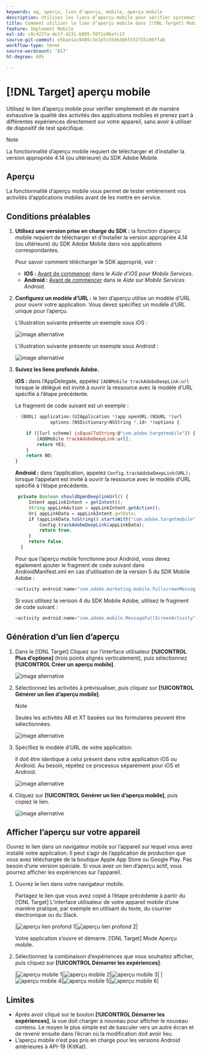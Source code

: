 ```yaml
---
keywords: aq, aperçu, lien d’aperçu, mobile, aperçu mobile
description: Utilisez les liens d’aperçu mobile pour vérifier systématiquement la qualité des activités des applications mobiles. Vous pouvez vous inscrire à différentes expériences sans appareils de test spéciaux.
title: Comment utiliser le lien d’aperçu mobile dans [!DNL Target] Mobile ?
feature: Implement Mobile
exl-id: c0c4237a-de1f-4231-b085-f8f1e96afc13
source-git-commit: e5bae1ac9485c3e1d7c55e6386f332755196ffab
workflow-type: tm+mt
source-wordcount: '617'
ht-degree: 68%

---
```


# [!DNL Target] aperçu mobile

Utilisez le lien d’aperçu mobile pour vérifier simplement et de manière exhaustive la qualité des activités des applications mobiles et prenez part à différentes expériences directement sur votre appareil, sans avoir à utiliser de dispositif de test spécifique.

>[!NOTE]
>
>La fonctionnalité d’aperçu mobile requiert de télécharger et d’installer la version appropriée 4.14 (ou ultérieure) du SDK Adobe Mobile.

## Aperçu

La fonctionnalité d’aperçu mobile vous permet de tester entièrement vos activités d’applications mobiles avant de les mettre en service.

## Conditions préalables

1. **Utilisez une version prise en charge du SDK :** la fonction d’aperçu mobile requiert de télécharger et d’installer la version appropriée 4.14 (ou ultérieure) du SDK Adobe Mobile dans vos applications correspondantes.

   Pour savoir comment télécharger le SDK approprié, voir :

   * **IOS :** [Avant de commencer](https://experienceleague.adobe.com/docs/mobile-services/ios/getting-started-ios/requirements.html) dans le *Aide d’iOS pour Mobile Services*.
   * **Android :** [Avant de commencer](https://experienceleague.adobe.com/docs/mobile-services/android/getting-started-android/requirements.html) dans le *Aide sur Mobile Services Android*.

1. **Configurez un modèle d’URL :** le lien d’aperçu utilise un modèle d’URL pour ouvrir votre application. Vous devez spécifiez un modèle d’URL unique pour l’aperçu.

   L’illustration suivante présente un exemple sous iOS :

   ![image alternative](assets/mobile-preview-url-scheme-ios.png)

   L’illustration suivante présente un exemple sous Android :

   ![image alternative](assets/Android_Deeplink.png)

1. **Suivez les liens profonds Adobe.**

   **iOS :** dans l’AppDelegate, appelez `[ADBMobile trackAdobeDeepLink:url` lorsque le délégué est invité à ouvrir la ressource avec le modèle d’URL spécifié à l’étape précédente.

   Le fragment de code suivant est un exemple :

   ```javascript {line-numbers="true"}
   - (BOOL) application:(UIApplication *)app openURL:(NSURL *)url 
                options:(NSDictionary<NSString *,id> *)options { 
   
       if ([[url scheme] isEqualToString:@"com.adobe.targetmobile"]) { 
           [ADBMobile trackAdobeDeepLink:url]; 
           return YES; 
       } 
       return NO; 
   } 
   ```

   **Android :** dans l’application, appelez `Config.trackAdobeDeepLink(URL);` lorsque l’appelant est invité à ouvrir la ressource avec le modèle d’URL spécifié à l’étape précédente.

   ```javascript {line-numbers="true"}
    private Boolean shouldOpenDeeplinkUrl() { 
        Intent appLinkIntent = getIntent(); 
        String appLinkAction = appLinkIntent.getAction(); 
        Uri appLinkData = appLinkIntent.getData; 
        if (appLinkData.toString().startsWith("com.adobe.targetmobile")) { 
            Config.trackAdobeDeepLink(appLinkData); 
            return true; 
        } 
        return false; 
     }
   ```

   Pour que l’aperçu mobile fonctionne pour Android, vous devez également ajouter le fragment de code suivant dans AndroidManifest.xml en cas d’utilisation de la version 5 du SDK Mobile Adobe :

   ```javascript {line-numbers="true"}
   <activity android:name="com.adobe.marketing.mobile.FullscreenMessageActivity" />
   ```

   Si vous utilisez la version 4 du SDK Mobile Adobe, utilisez le fragment de code suivant :

   ```javascript {line-numbers="true"}
   <activity android:name="com.adobe.mobile.MessageFullScreenActivity" />
   ```

## Génération d’un lien d’aperçu

1. Dans le [!DNL Target] Cliquez sur l’interface utilisateur **[!UICONTROL Plus d’options]** (trois points alignés verticalement), puis sélectionnez **[!UICONTROL Créer un aperçu mobile]**.

   ![image alternative](assets/mobile-preview-create.png)

1. Sélectionnez les activités à prévisualiser, puis cliquez sur **[!UICONTROL Générer un lien d’aperçu mobile]**.

   >[!NOTE]
   >
   >Seules les activités AB et XT basées sur les formulaires peuvent être sélectionnées.

   ![image alternative](assets/mobile-preview-select-activities.png)

1. Spécifiez le modèle d’URL de votre application.

   Il doit être identique à celui présent dans votre application iOS ou Android. Au besoin, répétez ce processus séparément pour iOS et Android.

   ![image alternative](assets/mobile-preview-enter-url-scheme.png)

1. Cliquez sur **[!UICONTROL Générer un lien d’aperçu mobile]**, puis copiez le lien.

   ![image alternative](assets/mobile-preview-generate-and-copy.png)

## Afficher l’aperçu sur votre appareil

Ouvrez le lien dans un navigateur mobile sur l’appareil sur lequel vous avez installé votre application. Il peut s’agir de l’application de production que vous avez téléchargée de la boutique Apple App Store ou Google Play. Pas besoin d’une version spéciale. Si vous avez un lien d’aperçu actif, vous pourrez afficher les expériences sur l’appareil.

1. Ouvrez le lien dans votre navigateur mobile.

   Partagez le lien que vous avez copié à l’étape précédente à partir du [!DNL Target] L’interface utilisateur de votre appareil mobile d’une manière pratique, par exemple en utilisant du texte, du courrier électronique ou du Slack.

   |![aperçu lien profond 1](assets/mobile-preview-open-deeplink.png)|![aperçu lien profond 2](assets/mobile-preview-open-app.png)|

   Votre application s’ouvre et démarre. [!DNL Target] Mode Aperçu mobile.

1. Sélectionnez la combinaison d’expériences que vous souhaitez afficher, puis cliquez sur **[!UICONTROL Démarrer les expériences]**.

   |![aperçu mobile 1](assets/mobile-preview-experience-selection-1.png)|![aperçu mobile 2](assets/mobile-preview-experience-result-1-france.png)|![aperçu mobile 3](assets/mobile-preview-experience-result-1-shipfree.png)|
|![aperçu mobile 4](assets/mobile-preview-experience-selection-2.png)|![aperçu mobile 5](assets/mobile-preview-experience-result-2-aus.png)|![aperçu mobile 6](assets/mobile-preview-experience-result-2-10off.png)|

## Limites 

* Après avoir cliqué sur le bouton **[!UICONTROL Démarrer les expériences]**, la vue doit charger à nouveau pour afficher le nouveau contenu. Le moyen le plus simple est de basculer vers un autre écran et de revenir ensuite dans l’écran où la modification doit avoir lieu.
* L’aperçu mobile n’est pas pris en charge pour les versions Android antérieures à API-19 (KitKat).
